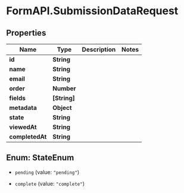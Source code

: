 # FormAPI.SubmissionDataRequest

## Properties
Name | Type | Description | Notes
------------ | ------------- | ------------- | -------------
**id** | **String** |  | 
**name** | **String** |  | 
**email** | **String** |  | 
**order** | **Number** |  | 
**fields** | **[String]** |  | 
**metadata** | **Object** |  | 
**state** | **String** |  | 
**viewedAt** | **String** |  | 
**completedAt** | **String** |  | 


<a name="StateEnum"></a>
## Enum: StateEnum


* `pending` (value: `"pending"`)

* `complete` (value: `"complete"`)




